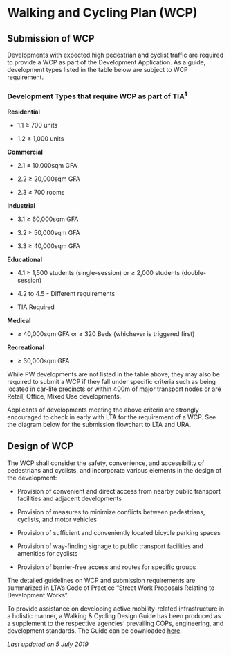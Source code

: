 # Walking and Cycling Plan (WCP)

## Submission of WCP

Developments with expected high pedestrian and cyclist traffic are required to provide a WCP as part of the Development Application. As a guide, development types listed in the table below are subject to WCP requirement.

### Development Types that require WCP as part of TIA<sup>1</sup>

**Residential**
- 1.1 ≥ 700 units
- 1.2 ≥ 1,000 units

**Commercial**
- 2.1 ≥ 10,000sqm GFA
- 2.2 ≥ 20,000sqm GFA
- 2.3 ≥ 700 rooms

**Industrial**
- 3.1 ≥ 60,000sqm GFA
- 3.2 ≥ 50,000sqm GFA
- 3.3 ≥ 40,000sqm GFA

**Educational**
- 4.1 ≥ 1,500 students (single-session) or ≥ 2,000 students (double-session)
- 4.2 to 4.5 - Different requirements
- TIA Required

**Medical**
- ≥ 40,000sqm GFA or ≥ 320 Beds (whichever is triggered first)

**Recreational**
- ≥ 30,000sqm GFA

While PW developments are not listed in the table above, they may also be required to submit a WCP if they fall under specific criteria such as being located in car-lite precincts or within 400m of major transport nodes or are Retail, Office, Mixed Use developments.

Applicants of developments meeting the above criteria are strongly encouraged to check in early with LTA for the requirement of a WCP. See the diagram below for the submission flowchart to LTA and URA.

## Design of WCP

The WCP shall consider the safety, convenience, and accessibility of pedestrians and cyclists, and incorporate various elements in the design of the development:

- Provision of convenient and direct access from nearby public transport facilities and adjacent developments
- Provision of measures to minimize conflicts between pedestrians, cyclists, and motor vehicles
- Provision of sufficient and conveniently located bicycle parking spaces
- Provision of way-finding signage to public transport facilities and amenities for cyclists
- Provision of barrier-free access and routes for specific groups

The detailed guidelines on WCP and submission requirements are summarized in LTA’s Code of Practice “Street Work Proposals Relating to Development Works”.

To provide assistance on developing active mobility-related infrastructure in a holistic manner, a Walking & Cycling Design Guide has been produced as a supplement to the respective agencies’ prevailing COPs, engineering, and development standards. The Guide can be downloaded [here](https://www.lta.gov.sg/content/ltaweb/en/walk-cycle-ride/WCP.html).

*Last updated on 5 July 2019*

